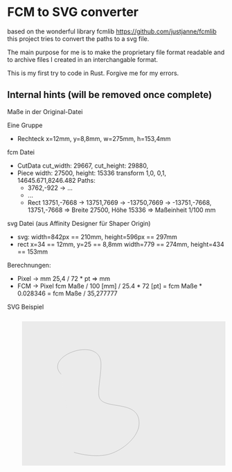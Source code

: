# FCM to SVG converter

based on the wonderful library fcmlib https://github.com/justjanne/fcmlib
this project tries to convert the paths to a svg file.

The main purpose for me is to make the proprietary file format readable
and to archive files I created in an interchangable format.

This is my first try to code in Rust. Forgive me for my errors.


## Internal hints (will be removed once complete)

Maße in der Original-Datei

Eine Gruppe
 * Rechteck x=12mm, y=8,8mm, w=275mm, h=153,4mm

fcm Datei
 * CutData cut_width: 29667, cut_height: 29880,
 * Piece width: 27500, height: 15336
   transform 1,0, 0,1, 14645.671,8246.482
   Paths:
     * 3762,-922 -> ...
     * ...
     * Rect 13751,-7668 -> 13751,7669 -> -13750,7669 -> -13751,-7668, 13751,-7668
       => Breite 27500, Höhe 15336
       => Maßeinheit 1/100 mm

svg Datei (aus Affinity Designer für Shaper Origin)
 * svg: width=842px == 210mm, height=596px == 297mm
 * rect x=34 == 12mm, y=25 == 8,8mm
   width=779 == 274mm, height=434 == 153mm

Berechnungen:
 * Pixel -> mm
   25,4 / 72 * pt => mm
 * FCM -> Pixel
   fcm Maße / 100 [mm] / 25.4 * 72 [pt]
   = fcm Maße * 0.028346
   = fcm Maße / 35,277777

SVG Beispiel
      <?xml version="1.0" encoding="UTF-8" standalone="no"?>
      <!DOCTYPE svg PUBLIC "-//W3C//DTD SVG 1.1//EN" "http://www.w3.org/Graphics/SVG/1.1/DTD/svg11.dtd">
      <svg width="842px" height="596px" version="1.1" xmlns="http://www.w3.org/2000/svg" xmlns:xlink="http://www.w3.org/1999/xlink" xml:space="preserve" xmlns:serif="http://www.serif.com/" style="fill-rule:evenodd;clip-rule:evenodd;stroke-linecap:round;stroke-linejoin:round;stroke-miterlimit:1.5;">
          <rect x="34.016" y="24.945" width="779.528" height="434.835" style="fill:rgb(235,235,235);"/>
          <path d="M124.293,146.559C82.164,104.528 214.574,57.062 216.526,121.905C217.2,144.269 208.813,182.905 211.887,197.711C219.03,232.115 307.57,201.33 304.488,262.148C303.171,288.138 272.762,317.828 240.259,329.252C204.496,341.821 157.431,327.377 154.388,326.654" style="fill:rgb(235,235,235);stroke:black;stroke-width:0.24px;"/>
      </svg>
